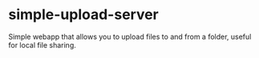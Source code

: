 # simple-upload-server
Simple webapp that allows you to upload files to and from a folder, useful for local file sharing.
